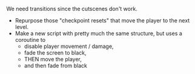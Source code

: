 We need transitions since the cutscenes don't work.

- Repurpose those "checkpoint resets" that move the player to the next level.
- Make a new script with pretty much the same structure, but uses a coroutine to
	- disable player movement / damage,
	- fade the screen to black,
	- THEN move the player,
	- and then fade from black
